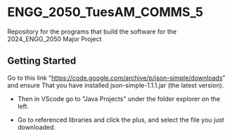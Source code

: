 # ENGG_2050_TuesAM_COMMS_5
Repository for the programs that build the software for the 2024_ENGG_2050 Major Project

## Getting Started

Go to this link "https://code.google.com/archive/p/json-simple/downloads" and ensure That you have installed json-simple-1.1.1.jar (the latest version).

- Then in VScode go to "Java Projects" under the folder explorer on the left.

- Go to referenced libraries and click the plus, and select the file you just downloaded.

